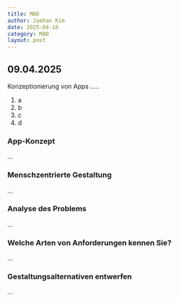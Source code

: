 ```yaml
---
title: MAD
author: Jaehan Kim
date: 2025-04-10
category: MAD
layout: post
---
```



09.04.2025
-------------

Konzeptionierung von Apps .....

1. a
2. b
3. c
4. d

### App-Konzept

...

### Menschzentrierte Gestaltung

...

### Analyse des Problems

...

### Welche Arten von Anforderungen kennen Sie?

...

### Gestaltungsalternativen entwerfen

...
